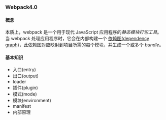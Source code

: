 ### Webpack4.0

#### 概念

本质上，webpack 是一个用于现代 JavaScript 应用程序的*静态模块打包工具*。当 webpack 处理应用程序时，它会在内部构建一个 [依赖图(dependency graph)](https://webpack.docschina.org/concepts/dependency-graph/)，此依赖图对应映射到项目所需的每个模块，并生成一个或多个 *bundle*。

#### 基本知识

+ 入口(entry)
+ 出口(output)
+ loader
+ 插件(plugin)
+ 模式(mode)
+ 模块(environment)
+ manifest
+ 内部原理